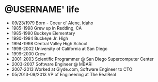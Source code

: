 @USERNAME' life
===============

- 09/23/1979 Born - Coeur d' Alene, Idaho
- 1985-1998 Grew up in Redding, CA
- 1985-1990 Buckeye Elementary
- 1990-1994 Buckeye Jr. High
- 1994-1998 Central Valley High School
- 1998-2002 University of California at San Diego
- 1999-2000 Crew
- 2001-2003 Scientific Programmer @ San Diego Supercomputer Center
- 2003-2007 Software Engineer @ MBARI
- 2007-2013 Worked at Glyde.com, Software Engineer to CTO
- 05/2013-09/2013 VP of Engineering at The RealReal

